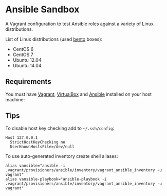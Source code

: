 Ansible Sandbox
===============

A Vagrant configuration to test Ansible roles against a variety of Linux distributions. 

List of Linux distributions (used [bento](https://github.com/chef/bento) boxes):

  - CentOS 6
  - CentOS 7
  - Ubuntu 12.04
  - Ubuntu 14.04

Requirements
------------

You must have [Vagrant](https://www.vagrantup.com/), [VirtualBox](https://www.virtualbox.org/) and [Ansible](http://docs.ansible.com/intro_installation.html) installed on your host machine:

Tips
----

To disable host key checking add to `~/.ssh/config`:

```
Host 127.0.0.1
  StrictHostKeyChecking no
  UserKnownHostsFile=/dev/null
```

To use auto-generated inventory create shell aliases:

```
alias vansible="ansible -i .vagrant/provisioners/ansible/inventory/vagrant_ansible_inventory -u vagrant"
alias vansible-playbook="ansible-playbook -i .vagrant/provisioners/ansible/inventory/vagrant_ansible_inventory -u vagrant"
```
